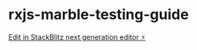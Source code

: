 # rxjs-marble-testing-guide

[Edit in StackBlitz next generation editor ⚡️](https://stackblitz.com/~/github.com/saironru/rxjs-marble-testing-guide)